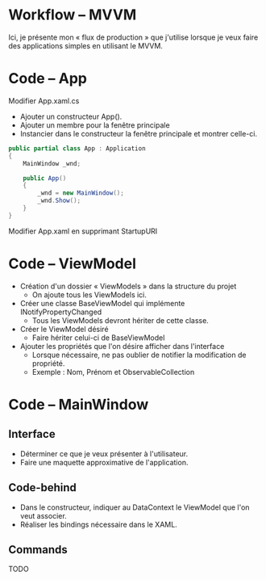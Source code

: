 # Workflow – MVVM

Ici, je présente mon « flux de production » que j&#39;utilise lorsque je veux faire des applications simples en utilisant le MVVM.

# Code – App

Modifier App.xaml.cs

- Ajouter un constructeur App().
- Ajouter un membre pour la fenêtre principale
- Instancier dans le constructeur la fenêtre principale et montrer celle-ci.

```csharp
public partial class App : Application
{
    MainWindow _wnd;

    public App()
    {
        _wnd = new MainWindow();
        _wnd.Show();
    }
}
```

Modifier App.xaml en supprimant StartupURI

# Code – ViewModel

- Création d'un dossier « ViewModels » dans la structure du projet
  - On ajoute tous les ViewModels ici.
- Créer une classe BaseViewModel qui implémente INotifyPropertyChanged
  - Tous les ViewModels devront hériter de cette classe.
- Créer le ViewModel désiré
  - Faire hériter celui-ci de BaseViewModel
- Ajouter les propriétés que l&#39;on désire afficher dans l&#39;interface
  - Lorsque nécessaire, ne pas oublier de notifier la modification de propriété.
  - Exemple : Nom, Prénom et ObservableCollection

# Code – MainWindow

## Interface

- Déterminer ce que je veux présenter à l&#39;utilisateur.
- Faire une maquette approximative de l&#39;application.

## Code-behind

- Dans le constructeur, indiquer au DataContext le ViewModel que l&#39;on veut associer.
- Réaliser les bindings nécessaire dans le XAML.

## Commands
TODO

